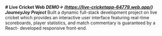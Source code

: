 **# Live Cricket Web**
**_DEMO-> (https://live-cricketapp-64779.web.app/) JourneyJoy Project_**
Built a dynamic full-stack development project on live cricket which provides an interactive user interface featuring real-time scoreboards, player statistics, and match commentary is guaranteed by a React- developed responsive front-end.
